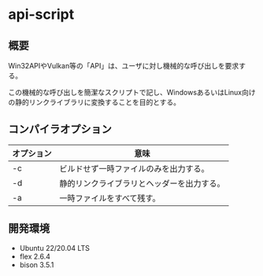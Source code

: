 # api-script

## 概要

Win32APIやVulkan等の「API」は、ユーザに対し機械的な呼び出しを要求する。

この機械的な呼び出しを簡潔なスクリプトで記し、WindowsあるいはLinux向けの静的リンクライブラリに変換することを目的とする。

## コンパイラオプション

| オプション | 意味 |
| ----- | ----- |
| -c | ビルドせず一時ファイルのみを出力する。 |
| -d | 静的リンクライブラリとヘッダーを出力する。 |
| -a | 一時ファイルをすべて残す。 |

## 開発環境

* Ubuntu 22/20.04 LTS
* flex 2.6.4
* bison 3.5.1
